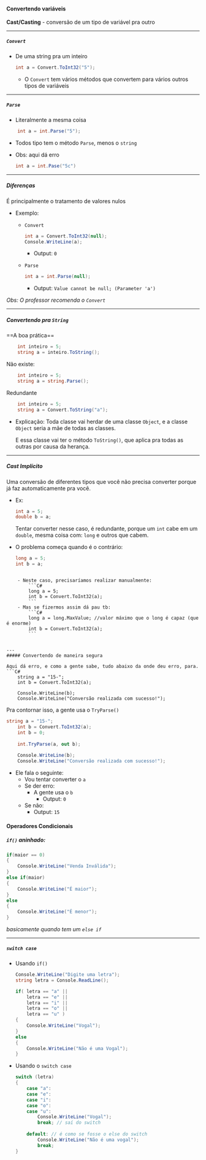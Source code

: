 
#### Convertendo variáveis

**Cast/Casting** - conversão de um tipo de variável pra outro

---
##### `Convert`

- De uma string pra um inteiro
	```C#
	int a = Convert.ToInt32("5");
	```
	- O `Convert` tem vários métodos que convertem para vários outros tipos de variáveis

---
##### `Parse`

- Literalmente a mesma coisa
```C#
	int a = int.Parse("5");
```

- Todos tipo tem o método `Parse`, menos o `string`

- Obs: aqui dá erro
	```C#
	int a = int.Pase("5c")
	``` 

---

##### Diferenças
É principalmente o tratamento de valores nulos

- Exemplo:
	- `Convert`
		```C#
		int a = Convert.ToInt32(null);
		Console.WriteLine(a);
		```
		- Output: `0`
		
	- `Parse`
		```C#
		int a = int.Parse(null);
		```
		- Output: `Value cannot be null; (Parameter 'a')`

*Obs: O professor recomenda o `Convert`*

---
##### Convertendo pra `String`


==A boa prática==
```C#
	int inteiro = 5;
	string a = inteiro.ToString();
```

Não existe:
```C#
	int inteiro = 5;
	string a = string.Parse(); 
```

Redundante
```C#
	int inteiro = 5;
	string a = Convert.ToString("a");
```

- Explicação:
	Toda classe vai herdar de uma classe `Object`, e a classe `Object` seria a mãe de todas as classes.
	
	E essa classe vai ter o método `ToString()`, que aplica pra todas as outras por causa da herança.

---
##### Cast Implícito
Uma conversão de diferentes tipos que você não precisa converter porque já faz automaticamente pra você.

- Ex: 
	```C#
	int a = 5;
	double b = a;
	```
	Tentar converter nesse caso, é redundante, porque um `int` cabe em um `double`, mesma coisa com: `long` e outros que cabem.
	
- O problema começa quando é o contrário:
	```C#
	long a = 5;
	int b = a;
```
	
	- Neste caso, precisaríamos realizar manualmente:
		```C#
		long a = 5;
		int b = Convert.ToInt32(a);
		```
	- Mas se fizermos assim dá pau tb:
		```C#
		long a = long.MaxValue; //valor máximo que o long é capaz (que é enorme)
		int b = Convert.ToInt32(a);
		```


---
##### Convertendo de maneira segura

Aqui dá erro, e como a gente sabe, tudo abaixo da onde deu erro, para.
```C#
	string a = "15-";
	int b = Convert.ToInt32(a);
	
	Console.WriteLine(b);
	Console.WriteLine("Conversão realizada com sucesso!");
```

Pra contornar isso, a gente usa o `TryParse()`
```C#
string a = "15-";
	int b = Convert.ToInt32(a);
	int b = 0;
	
	int.TryParse(a, out b);
	
	Console.WriteLine(b);
	Console.WriteLine("Conversão realizada com sucesso!");
```
- Ele fala o seguinte:
	- Vou tentar converter o `a`
	- Se der erro:
		- A gente usa o `b`
			- Output: `0`
	- Se não:
		- Output: `15`

#### Operadores Condicionais

##### `if()` aninhado:

```C#
if(maior == 0) 
{
	Console.WriteLine("Venda Inválida");
} 
else if(maior)
{
	Console.WriteLine("É maior");
}
else
{
	Console.WriteLine("É menor");
}
```
*basicamente quando tem um `else if`*

---
##### `switch case`

- Usando `if()`
	```C#
	Console.WriteLine("Digite uma letra");
	string letra = Console.ReadLine();
	
	if( letra == "a" ||
		letra == "e" ||
		letra == "i" ||
		letra == "o" ||
		letra == "u" )
	{
		Console.WriteLine("Vogal"); 
	}
	else
	{
		Console.WriteLine("Não é uma Vogal");
	}
	```

- Usando o `switch case`
	```C#
	switch (letra)
	{
		case "a":
		case "e":
		case "i":
		case "o":
		case "u":
			Console.WriteLine("Vogal");
			break; // saí do switch 
			
		default: // é como se fosse o else do switch
			Console.WriteLine("Não é uma vogal");
			break;
	}
	```

